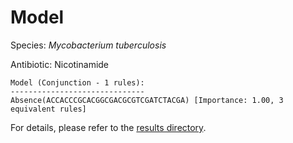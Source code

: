 
# Model

Species: *Mycobacterium tuberculosis*

Antibiotic: Nicotinamide

```
Model (Conjunction - 1 rules):
------------------------------
Absence(ACCACCCGCACGGCGACGCGTCGATCTACGA) [Importance: 1.00, 3 equivalent rules]

```

For details, please refer to the [results directory](../../../../../results/scm_b/mycobacterium%20tuberculosis/nicotinamide/repeat_4/).


